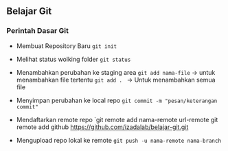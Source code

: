 ## Belajar Git

### Perintah Dasar Git 

- Membuat Repository Baru
  	`git init`

- Melihat status wolking folder
	`git status`
	
- Menambahkan perubahan ke staging area
	`git add nama-file` -> untuk menambahkan file tertentu
	`git add . ` -> Untuk menambahkan semua file
	
- Menyimpan perubahan ke local repo 
	`git commit -m "pesan/keterangan commit"`
- Mendaftarkan remote repo 
	`git remote add nama-remote url-remote git remote add github https://github.com/izadalab/belajar-git.git
- Mengupload repo lokal ke remote 
	`git push -u nama-remote nama-branch`

	
	

	
